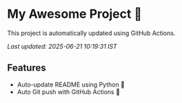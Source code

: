 # My Awesome Project 🚀

This project is automatically updated using GitHub Actions.

_Last updated: 2025-06-21 10:19:31 IST_

## Features
- Auto-update README using Python 🐍
- Auto Git push with GitHub Actions 🤖
